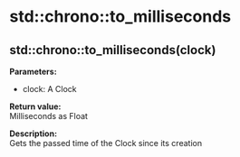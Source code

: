 # std::chrono::to_milliseconds

## std::chrono::to_milliseconds(clock)
**Parameters:**
* clock: A Clock

**Return value:**  
Milliseconds as Float

**Description:**    
Gets the passed time of the Clock since its creation
